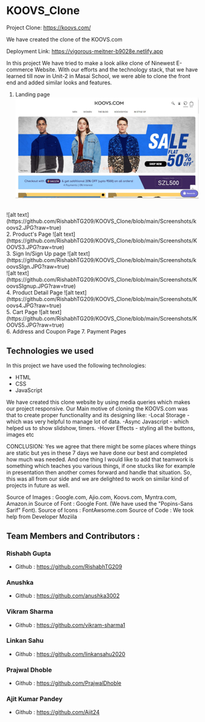 # KOOVS_Clone

Project Clone: https://koovs.com/

We have created the clone of the KOOVS.com

Deployment Link: https://vigorous-meitner-b9028e.netlify.app

In this project We have tried to make a look alike clone of Ninewest E-commerce Website. With our efforts and the technology stack, that we have learned till now in Unit-2 in Masai School, we were able to clone the front end and added similar looks and features.

1. Landing page
![alt text](https://github.com/RishabhTG209/KOOVS_Clone/blob/main/Screenshots/Koovs1.JPG?raw=true)
<br>
![alt text](https://github.com/RishabhTG209/KOOVS_Clone/blob/main/Screenshots/koovs2.JPG?raw=true)
<br>
2. Product's Page
![alt text](https://github.com/RishabhTG209/KOOVS_Clone/blob/main/Screenshots/KOOVS3.JPG?raw=true)
<br>
3. Sign In/Sign Up page
![alt text](https://github.com/RishabhTG209/KOOVS_Clone/blob/main/Screenshots/koovsSIgn.JPG?raw=true)
<br>
![alt text](https://github.com/RishabhTG209/KOOVS_Clone/blob/main/Screenshots/KoovsSIgnup.JPG?raw=true)
<br>
4. Product Detail Page
![alt text](https://github.com/RishabhTG209/KOOVS_Clone/blob/main/Screenshots/Koovs4.JPG?raw=true)
<br>
5. Cart Page
![alt text](https://github.com/RishabhTG209/KOOVS_Clone/blob/main/Screenshots/KOOVS5.JPG?raw=true)
<br>
6. Address and Coupon Page
7. Payment Pages

## Technologies we used

In this project we have used the following technologies:

- HTML
- CSS
- JavaScript

We have created this clone website by using media queries which makes our project responsive.
Our Main motive of cloning the KOOVS.com was that to create proper functionality and its designing like:
  -Local Storage - which was very helpful to manage lot of data.
  -Async Javascript - which helped us to show slidshow, timers.
  -Hover Effects - styling all the buttons, images etc


CONCLUSION:
Yes we agree that there might be some places where things are static but yes in these 7 days we have done our best and 
completed how much was needed. And one thing I would like to add that teamwork is something which teaches you various things, 
if one stucks like for example in presentation then another comes forward and handle that situation. 
So, this was all from our side and we are delighted to work on similar kind of projects in future as well.

Source of Images : Google.com, Ajio.com, Koovs.com, Myntra.com, Amazon.in
Source of Font : Google Font. (We have used the "Popins-Sans Sarif" Font).
Source of Icons : FontAwsome.com
Source of Code : We took help from Developer Moziila

## Team Members and Contributors :
### Rishabh Gupta
- Github : https://github.com/RishabhTG209

### Anushka
- Github :  https://github.com/anushka3002

### Vikram Sharma
- Github : https://github.com/vikram-sharma1

### Linkan Sahu
- Github : https://github.com/linkansahu2020

### Prajwal Dhoble
- Github : https://github.com/PrajwalDhoble

### Ajit Kumar Pandey
- Github : https://github.com/Ajit24
